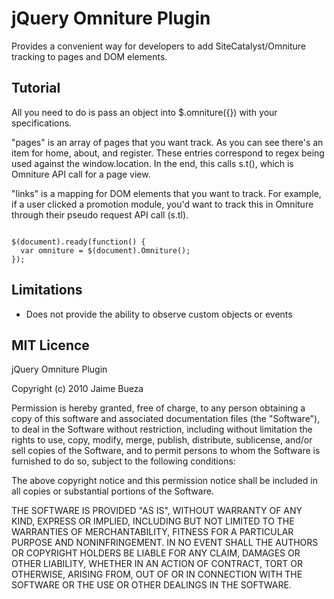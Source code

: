 # jQuery Omniture Plugin

Provides a convenient way for developers to add SiteCatalyst/Omniture tracking to pages and DOM elements.

## Tutorial

All you need to do is pass an object into $.omniture({}) with your specifications. 

"pages" is an array of pages that you want track. As you can see there's an item for home, about, and register. These entries correspond to regex being used against the window.location. In the end, this calls s.t(), which is Omniture API call for a page view.

"links" is a mapping for DOM elements that you want to track. For example, if a user clicked a promotion module, you'd want to track this in Omniture through their pseudo request API call (s.tl).

<code>
$(document).ready(function() {
  var omniture = $(document).Omniture();
});
</code>

## Limitations

* Does not provide the ability to observe custom objects or events

## MIT Licence

jQuery Omniture Plugin

Copyright (c) 2010 Jaime Bueza

Permission is hereby granted, free of charge, to any person obtaining a copy
of this software and associated documentation files (the "Software"), to deal
in the Software without restriction, including without limitation the rights
to use, copy, modify, merge, publish, distribute, sublicense, and/or sell
copies of the Software, and to permit persons to whom the Software is
furnished to do so, subject to the following conditions:

The above copyright notice and this permission notice shall be included in
all copies or substantial portions of the Software.

THE SOFTWARE IS PROVIDED "AS IS", WITHOUT WARRANTY OF ANY KIND, EXPRESS OR
IMPLIED, INCLUDING BUT NOT LIMITED TO THE WARRANTIES OF MERCHANTABILITY,
FITNESS FOR A PARTICULAR PURPOSE AND NONINFRINGEMENT. IN NO EVENT SHALL THE
AUTHORS OR COPYRIGHT HOLDERS BE LIABLE FOR ANY CLAIM, DAMAGES OR OTHER
LIABILITY, WHETHER IN AN ACTION OF CONTRACT, TORT OR OTHERWISE, ARISING FROM,
OUT OF OR IN CONNECTION WITH THE SOFTWARE OR THE USE OR OTHER DEALINGS IN
THE SOFTWARE.